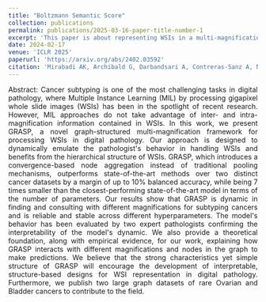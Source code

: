 ```yaml
---
title: "Boltzmann Semantic Score"
collection: publications
permalink: publications/2025-03-16-paper-title-number-1
excerpt: 'This paper is about representing WSIs in a multi-magnification setting.'
date: 2024-02-17
venue: 'ICLR 2025'
paperurl: 'https://arxiv.org/abs/2402.03592'
citation: 'Mirabadi AK, Archibald G, Darbandsari A, Contreras-Sanz A, Nakhli RE, Asadi M, Zhang A, Gilks CB, Black P, Wang G, Farahani H. GRASP: GRAph-Structured Pyramidal Whole Slide Image Representation. arXiv preprint arXiv:2402.03592. 2024 Feb 6.'
---
```


<div style="text-align: justify;">
Abstract: Cancer subtyping is one of the most challenging tasks in digital pathology, where Multiple Instance Learning (MIL) by processing gigapixel whole slide images (WSIs) has been in the spotlight of recent research. However, MIL approaches do not take advantage of inter- and intra-magnification information contained in WSIs. In this work, we present GRASP, a novel graph-structured multi-magnification framework for processing WSIs in digital pathology. Our approach is designed to dynamically emulate the pathologist's behavior in handling WSIs and benefits from the hierarchical structure of WSIs. GRASP, which introduces a convergence-based node aggregation instead of traditional pooling mechanisms, outperforms state-of-the-art methods over two distinct cancer datasets by a margin of up to 10% balanced accuracy, while being 7 times smaller than the closest-performing state-of-the-art model in terms of the number of parameters. Our results show that GRASP is dynamic in finding and consulting with different magnifications for subtyping cancers and is reliable and stable across different hyperparameters. The model's behavior has been evaluated by two expert pathologists confirming the interpretability of the model's dynamic. We also provide a theoretical foundation, along with empirical evidence, for our work, explaining how GRASP interacts with different magnifications and nodes in the graph to make predictions. We believe that the strong characteristics yet simple structure of GRASP will encourage the development of interpretable, structure-based designs for WSI representation in digital pathology. Furthermore, we publish two large graph datasets of rare Ovarian and Bladder cancers to contribute to the field.
</div>
<br>